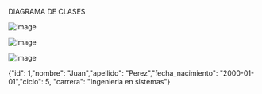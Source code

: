 DIAGRAMA DE CLASES

![image](https://github.com/JonathanREV2003/CRUD/assets/99297546/96d37c09-9d67-4c32-b879-8ed97ce2b751)

![image](https://github.com/JonathanREV2003/CRUD/assets/99297546/0c3a0fff-29fe-4d21-97cf-2218a3e56829)

![image](https://github.com/JonathanREV2003/CRUD/assets/99297546/e8029ace-2202-4c13-b8d6-017689df0acd)



{"id": 1,"nombre": "Juan","apellido": "Perez","fecha_nacimiento": "2000-01-01","ciclo": 5, "carrera": "Ingenieria en sistemas"}
